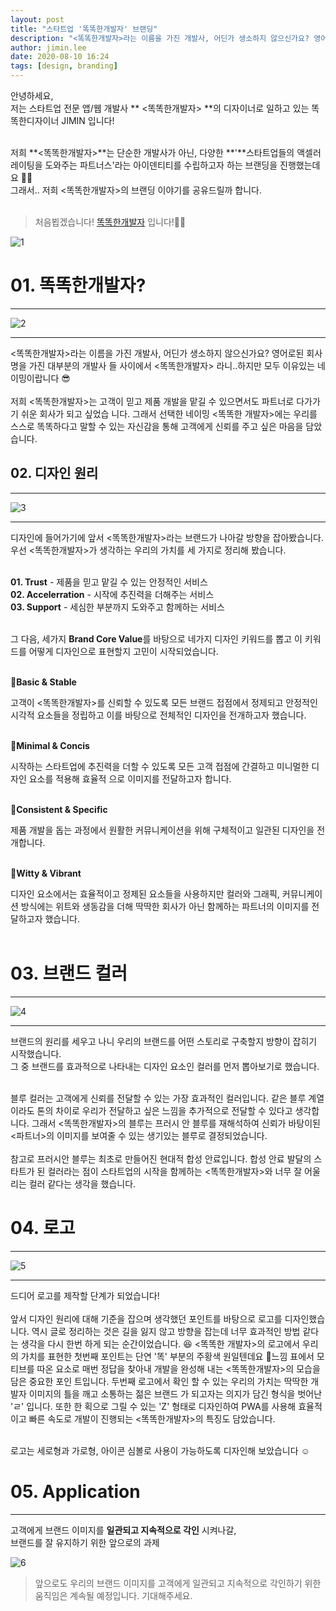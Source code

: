 ```yaml
---
layout: post
title: "스타트업 '똑똑한개발자' 브랜딩"
description: "<똑똑한개발자>라는 이름을 가진 개발사, 어딘가 생소하지 않으신가요? 영어로된 회사명을 가진 대부분의 개발사들 사이에서 <똑똑한개발자> 라니..하지만 모두 이유있는 네이밍이랍니다 😎"
author: jimin.lee
date: 2020-08-10 16:24
tags: [design, branding]
---
```


안녕하세요,<br/>
저는 스타트업 전문 앱/웹 개발사 ** <똑똑한개발자> **의 디자이너로 일하고 있는 똑똑한디자이너 JIMIN 입니다!<br/><br/>

저희 **<똑똑한개발자>**는 단순한 개발사가 아닌, 다양한 **'**스타트업들의 액셀러레이팅을 도와주는 파트너스'라는
아이덴티티를 수립하고자 하는 브랜딩을 진행했는데요 🤗🤗<br/>
그래서.. 저희 <똑똑한개발자>의 브랜딩 이야기를 공유드릴까 합니다.<br/><br/>

> 처음뵙겠습니다! [똑똑한개발자](https://toktokhan.dev/) 입니다!🙇‍♂️ <br/>

![1](https://github.com/TokTokHan/TokTokHan.github.io/blob/master/files/posts/2020_08/1.jpg?raw=true)

# 01. 똑똑한개발자?

---

![2](https://github.com/TokTokHan/TokTokHan.github.io/blob/master/files/posts/2020_08/2.jpg?raw=true)

---

<똑똑한개발자>라는 이름을 가진 개발사, 어딘가 생소하지 않으신가요? 영어로된 회사명을 가진 대부분의 개발사
들 사이에서 <똑똑한개발자> 라니..하지만 모두 이유있는 네이밍이랍니다 😎<br/><br/>
저희 <똑똑한개발자>는 고객이 믿고 제품 개발을 맡길 수 있으면서도 파트너로 다가가기 쉬운 회사가 되고 싶었습
니다. 그래서 선택한 네이밍 <똑똑한 개발자>에는 우리를 스스로 똑똑하다고 말할 수 있는 자신감을 통해 고객에게
신뢰를 주고 싶은 마음을 담았습니다.

## 02. 디자인 원리

---

![3](https://github.com/TokTokHan/TokTokHan.github.io/blob/master/files/posts/2020_08/3.jpg?raw=true)

---

디자인에 들어가기에 앞서 <똑똑한개발자>라는 브랜드가 나아갈 방향을 잡아봤습니다.<br/>
우선 <똑똑한개발자>가 생각하는 우리의 가치를 세 가지로 정리해 봤습니다.<br/><br/>

**01. Trust** - 제품을 믿고 맡길 수 있는 안정적인 서비스<br/>
**02. Accelerration** - 시작에 추진력을 더해주는 서비스<br/>
**03. Support** - 세심한 부분까지 도와주고 함께하는 서비스<br/><br/>

그 다음, 세가지 **Brand Core Value**를 바탕으로 네가지 디자인 키워드를 뽑고 이 키워드를 어떻게 디자인으로
표현할지 고민이 시작되었습니다.<br/><br/>

🔹**Basic & Stable**

고객이 <똑똑한개발자>를 신뢰할 수 있도록 모든 브랜드 접점에서 정제되고 안정적인 시각적 요소들을 정립하고
이를 바탕으로 전체적인 디자인을 전개하고자 했습니다.<br/><br/>

🔸**Minimal & Concis**

시작하는 스타트업에 추진력을 더할 수 있도록 모든 고객 접점에 간결하고 미니멀한 디자인 요소를 적용해 효율적
으로 이미지를 전달하고자 합니다.<br/><br/>

🔹**Consistent & Specific**

제품 개발을 돕는 과정에서 원활한 커뮤니케이션을 위해 구체적이고 일관된 디자인을 전개합니다.<br/><br/>

🔸**Witty & Vibrant**

디자인 요소에서는 효율적이고 정제된 요소들을 사용하지만 컬러와 그래픽, 커뮤니케이션 방식에는 위트와 생동감을 더해 딱딱한 회사가 아닌 함께하는 파트너의 이미지를 전달하고자 했습니다.<br/><br/>

# 03. 브랜드 컬러

---

![4](https://github.com/TokTokHan/TokTokHan.github.io/blob/master/files/posts/2020_08/4.jpg?raw=true)

---

브랜드의 원리를 세우고 나니 우리의 브랜드를 어떤 스토리로 구축할지 방향이 잡히기 시작했습니다.<br/>
그 중 브랜드를 효과적으로 나타내는 디자인 요소인 컬러를 먼저 뽑아보기로 했습니다.<br/><br/>

블루 컬러는 고객에게 신뢰를 전달할 수 있는 가장 효과적인 컬러입니다. 같은 블루 계열이라도 톤의 차이로
우리가 전달하고 싶은 느낌을 추가적으로 전달할 수 있다고 생각합니다. 그래서 <똑똑한개발자>의 블루는 프러시
안 블루를 재해석하여 신뢰가 바탕이된 <파트너>의 이미지를 보여줄 수 있는 생기있는 블루로 결정되었습니다. <br/><br/>
참고로 프러시안 블루는 최초로 만들어진 현대적 합성 안료입니다. 합성 안료 발달의 스타트가 된 컬러라는 점이 스타트업의 시작을 함께하는 <똑똑한개발자>와 너무 잘 어울리는 컬러 같다는 생각을 했습니다.

# 04. 로고

---

![5](https://github.com/TokTokHan/TokTokHan.github.io/blob/master/files/posts/2020_08/5.jpg?raw=true)

---

드디어 로고를 제작할 단계가 되었습니다!<br/><br/>
앞서 디자인 원리에 대해 기준을 잡으며 생각했던 포인트를 바탕으로 로고를 디자인했습니다. 역시 글로 정리하는
것은 길을 잃지 않고 방향을 잡는데 너무 효과적인 방법 같다는 생각을 다시 한번 하게 되는 순간이었습니다. 😆
<똑똑한 개발자>의 로고에서 우리의 가치를 표현한 첫번째 포인트는 단연 '똑' 부분의 주황색 원일텐데요 🍊느낌
표에서 모티브를 따온 요소로 매번 정답을 찾아내 개발을 완성해 내는 <똑똑한개발자>의 모습을 담은 중요한 포인
트입니다. 두번째 로고에서 확인 할 수 있는 우리의 가치는 딱딱한 개발자 이미지의 틀을 깨고 소통하는 젊은 브랜드
가 되고자는 의지가 담긴 형식을 벗어난 'ㄹ' 입니다. 또한 한 획으로 그릴 수 있는 'Z' 형태로 디자인하여 PWA를
사용해 효율적이고 빠른 속도로 개발이 진행되는 <똑똑한개발자>의 특징도 담았습니다.<br/><br/>

로고는 세로형과 가로형, 아이콘 심볼로 사용이 가능하도록 디자인해 보았습니다 ☺️

# 05. Application

---

고객에게 브랜드 이미지를 **일관되고 지속적으로 각인** 시켜나갈,<br/>
브랜드를 잘 유지하기 위한 앞으로의 과제

![6](https://github.com/TokTokHan/TokTokHan.github.io/blob/master/files/posts/2020_08/6.jpg?raw=true)

> 앞으로도 우리의 브랜드 이미지를 고객에게 일관되고 지속적으로
> 각인하기 위한 움직임은 계속될 예정입니다. 기대해주세요.
